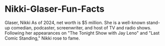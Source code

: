 # Nikki-Glaser-Fun-Facts
Glaser, Nikki As of 2024, net worth is $5 million. She is a well-known stand-up comedian, podcaster, screenwriter, and host of TV and radio shows. Following her appearances on "The Tonight Show with Jay Leno" and "Last Comic Standing," Nikki rose to fame.
